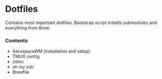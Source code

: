 # Dotfiles
Contains most important dotfiles. 
Bootstrap script installs submodules and everything from Brew.

### Contents
- AerospaceWM (installation and setup)
- TMUX config
- zshrc
- oh my zsh
- Brewfile
